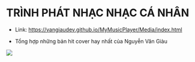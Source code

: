
# TRÌNH PHÁT NHẠC NHẠC CÁ NHÂN
- Link: https://vangiaudev.github.io/MyMusicPlayer/Media/index.html 

- Tổng hợp những bản hit cover hay nhất của Nguyễn Văn Giàu
<div>
  <img src="https://user-images.githubusercontent.com/75024999/127779153-5600d63e-7571-4d41-aacf-a6b135ea7675.png?raw=true">
</div>
